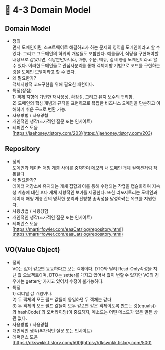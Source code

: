 # 🔸 4-3 Domain Model

## Domain Model

* 정의\
  먼저 도메인이란, 소프트웨어로 해결하고자 하는 문제의 영역을 도메인이라고 할 수 있다. 그리고 그 도메인의 하위의 개념들도 포함한다. 예를들어, 식당을 구현해야할 대상으로 삼았다면, 식당뿐만아니라, 배송, 주문, 메뉴, 결제 등을 도메인이라고 할 수 있다. 이러한 도메인들로 관심사분리를 통해 객체지향 기법으로 코드를 구현하는 것을 도메인 모델이라고 할 수 있다.
* 왜 필요한가?\
  객체지향적 코드구현을 위해 필요한 패턴이다.
* 특징(장점)\
  1\) 객체 지향에 기반한 재사용성, 확장성, 그리고 유지 보수의 편리함.\
  2\) 도메인의 핵심 개념과 규칙을 표현하므로 복잡한 비즈니스 도메인을 단순하고 이해하기 쉬운 구조로 변환 가능.
* 사용방법 / 사용경험
* 개인적인 생각(추가적인 질문 또는 인사이트)
* 레퍼런스 모음\
  [https://jaehoney.tistory.com/203](https://jaehoney.tistory.com/203)

## Repository

* 정의\
  도메인과 데이터 매핑 계층 사이를 중재하며 메모리 내 도메인 개체 컬렉션처럼 작동한다.
* 왜 필요한가?\
  데이터 저장소에 유지되는 개체 집합과 이를 통해 수행되는 작업을 캡슐화하여 지속성 계층에 대한 보다 개체 지향적인 보기를 제공한다. 또한 리포지토리는 도메인과 데이터 매핑 계층 간의 명확한 분리와 단방향 종속성을 달성하려는 목표를 지원한다.
* 사용방법 / 사용경험
* 개인적인 생각(추가적인 질문 또는 인사이트)
* 레퍼런스 모음\
  [https://martinfowler.com/eaaCatalog/repository.html](https://martinfowler.com/eaaCatalog/repository.html)

## VO(Value Object)

* 정의\
  VO는 값이 같으면 동등하다고 보는 객체이다. DTO와 달리 Read-Only속성을 지닌 값 오브젝트이며, DTO는 setter를 가지고 있어서 값이 변할 수 있지만 VO의 경우에는 getter만 가지고 있어서 수정이 불가능하다.
* 특징\
  1\) 리터럴 값 개념이다.\
  2\) 두 객체의 모든 필드 값들이 동일하면 두 객체는 같다\
  3\) 두 객체의 모든 필드 값들이 모두 같으면 같은 객체이도록 만드는 것(equals() 와 hashCode()의 오버라이딩)이 중요하지, 메소드는 어떤 메소드가 있든 말든 상관 없다.
* 사용방법 / 사용경험
* 개인적인 생각(추가적인 질문 또는 인사이트)
* 레퍼런스 모음\
  [https://dkswnkk.tistory.com/500](https://dkswnkk.tistory.com/500)
